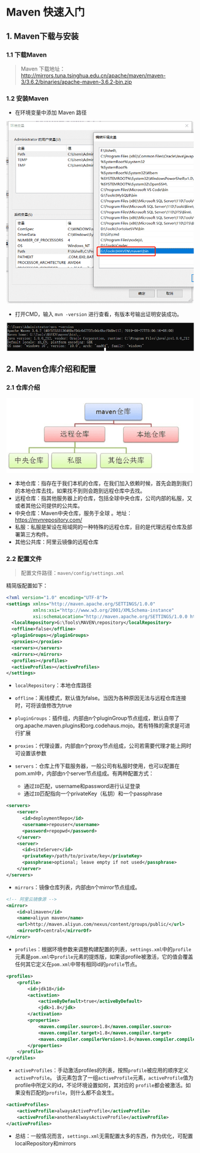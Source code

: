 # Maven 快速入门

## 1. Maven下载与安装

### 1.1 下载Maven

> Maven 下载地址：http://mirrors.tuna.tsinghua.edu.cn/apache/maven/maven-3/3.6.2/binaries/apache-maven-3.6.2-bin.zip

### 1.2 安装Maven

- 在环境变量中添加 Maven 路径

<img src="asset/1572846385525.png" alt="1572846385525" style="zoom:80%;" />

- 打开CMD，输入 `mvn -version` 进行查看，有版本号输出证明安装成功。

![1572846511280](asset/1572846511280.png)

## 2. Maven仓库介绍和配置

### 2.1 仓库介绍

![1572846916609](asset/1572846916609.png)

-  本地仓库：指存在于我们本机的仓库，在我们加入依赖时候，首先会跑到我们的本地仓库去找，如果找不到则会跑到远程仓库中去找。 
-  远程仓库：指其他服务器上的仓库，包括全球中央仓库，公司内部的私服，又或者其他公司提供的公共库。 
-  中央仓库：Maven中央仓库，服务于全球 。地址： https://mvnrepository.com/ 
-  私服：私服是架设在局域网的一种特殊的远程仓库，目的是代理远程仓库及部署第三方构件。 
-  其他公共库：阿里云镜像的远程仓库 

### 2.2 配置文件

> 配置文件路径：`maven/config/settings.xml`

精简版配置如下：

```xml
<?xml version="1.0" encoding="UTF-8"?>
<settings xmlns="http://maven.apache.org/SETTINGS/1.0.0"
          xmlns:xsi="http://www.w3.org/2001/XMLSchema-instance"
          xsi:schemaLocation="http://maven.apache.org/SETTINGS/1.0.0 http://maven.apache.org/xsd/settings-1.0.0.xsd">
  <localRepository>G:\Tools\MAVEN\repository</localRepository>
  <offline>false</offline>
  <pluginGroups></pluginGroups>
  <proxies></proxies>
  <servers></servers>
  <mirrors></mirrors>
  <profiles></profiles>
  <activeProfiles></activeProfiles>
</settings>
```

- `localRepository`：本地仓库路径
- `offline`：离线模式，默认值为false。当因为各种原因无法与远程仓库连接时，可将该值修改为true 

- `pluginGroups`：插件组，内部由n个pluginGroup节点组成，默认自带了org.apache.maven.plugins和org.codehaus.mojo。若有特殊的需求是可进行扩展 

- `proxies`：代理设置，内部由n个proxy节点组成，公司若需要代理才能上网时可设置该参数 
- `servers`：仓库上传下载服务器，一般公司有私服时使用，也可以配置在pom.xml中，内部由n个server节点组成。有两种配置方式：
  - 通过`ID`匹配，username和password进行认证登录
  - 通过`ID`匹配指向一个privateKey（私钥）和一个passphrase 

```xml
<servers>
    <server>
      <id>deploymentRepo</id>
      <username>repouser</username>
      <password>repopwd</password>
    </server>
    <server>
      <id>siteServer</id>
      <privateKey>/path/to/private/key</privateKey>
      <passphrase>optional; leave empty if not used</passphrase>
    </server>
</servers>
```

- `mirrors`：镜像仓库列表，内部由n个mirror节点组成。 

```xml
<!-- 阿里云镜像源 -->
<mirror>
    <id>alimaven</id>
    <name>aliyun maven</name>
    <url>http://maven.aliyun.com/nexus/content/groups/public/</url>
    <mirrorOf>central</mirrorOf>
</mirror>
```

- `profiles`：根据环境参数来调整构建配置的列表，`settings.xml`中的`profile`元素是`pom.xml`中`profile`元素的提炼版，如果该profile被激活，它的值会覆盖任何其它定义在`pom.xml`中带有相同id的`profile`节点。 

```xml
<profiles>
    <profile>  
        <id>jdk18</id>  
        <activation>  
            <activeByDefault>true</activeByDefault>  
            <jdk>1.8</jdk>  
        </activation>  
        <properties>  
            <maven.compiler.source>1.8</maven.compiler.source>  
            <maven.compiler.target>1.8</maven.compiler.target>  
            <maven.compiler.compilerVersion>1.8</maven.compiler.compilerVersion>  
        </properties>   
    </profile>
</profiles>
```

- `activeProfiles`：手动激活profiles的列表，按照`profile`被应用的顺序定义`activeProfile`。 该元素包含了一组`activeProfile`元素，`activeProfile`值为profile中所定义的id，不论环境设置如何，其对应的 `profile`都会被激活。如果没有匹配的`profile`，则什么都不会发生。 

```xml
<activeProfiles>
    <activeProfile>alwaysActiveProfile</activeProfile>
    <activeProfile>anotherAlwaysActiveProfile</activeProfile>
</activeProfiles>
```

- 总结：一般情况而言，`settings.xml`无需配置太多的东西，作为优化，可配置localRepository和mirrors

